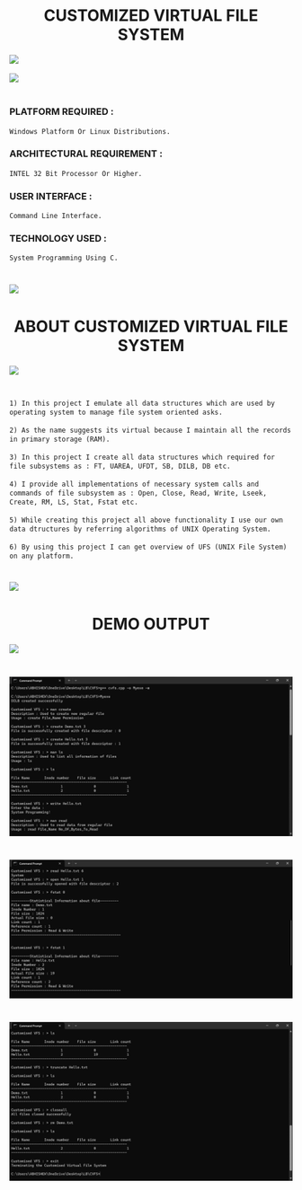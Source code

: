 <div align="center">
    <h1>CUSTOMIZED VIRTUAL FILE SYSTEM</h1>
    <!--<i>A collective list of free APIs for use in software and web development</i>-->
</div>

![](https://i.imgur.com/waxVImv.png)




![](https://i.imgur.com/waxVImv.png)

#

### PLATFORM REQUIRED :   
```
Windows Platform Or Linux Distributions.
```
### ARCHITECTURAL REQUIREMENT :  
```
INTEL 32 Bit Processor Or Higher.
```
### USER INTERFACE :             
```
Command Line Interface.
```
### TECHNOLOGY USED : 
```
System Programming Using C.
```
#
![](https://i.imgur.com/waxVImv.png)


<div align="center">
    <h1>ABOUT CUSTOMIZED VIRTUAL FILE SYSTEM</h1>
</div>

![](https://i.imgur.com/waxVImv.png)

#

```
1) In this project I emulate all data structures which are used by operating system to manage file system oriented asks.

2) As the name suggests its virtual because I maintain all the records in primary storage (RAM).

3) In this project I create all data structures which required for file subsystems as : FT, UAREA, UFDT, SB, DILB, DB etc.

4) I provide all implementations of necessary system calls and commands of file subsystem as : Open, Close, Read, Write, Lseek, Create, RM, LS, Stat, Fstat etc.

5) While creating this project all above functionality I use our own data dtructures by referring algorithms of UNIX Operating System.

6) By using this project I can get overview of UFS (UNIX File System) on any platform.
```

#
![](https://i.imgur.com/waxVImv.png)


<div align="center">
    <h1>DEMO OUTPUT</h1>
</div>

![](https://i.imgur.com/waxVImv.png)

#

![](Output1.png)

#

![](Output2.png)

#

![](Output3.png)
